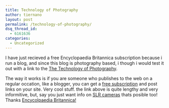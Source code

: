 ```yaml
---
title: Technology of Photography
author: tiernano
layout: post
permalink: /technology-of-photography/
dsq_thread_id:
  - 6161636
categories:
  - Uncategorized
---
```

I have just recieved a free Encyclopaedia Britannica subscription because i run a blog, and since this blog is photography based, i though i would test it out with a link to the [The Technology of Photography][1].

The way it works is if you are someone who publishes to the web on a regular occation, like a blogger, you can get a [free subscription][2] and post links on your site. Very cool stuff. the link above is quite lengthy and very informitive, but, say you just want info on [SLR cameras][3] thats posible too! Thanks [Encycolpaedia Britannica!][4]

 [1]: http://www.britannica.com/EBchecked/topic/457963/technology-of-photography
 [2]: http://britannicanet.com/?page_id=15
 [3]: http://www.britannica.com/EBchecked/topic/549195/SLR-camera
 [4]: http://www.britannica.com
